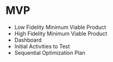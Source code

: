 # MVP
* Low Fidelity Minimum Viable Product
* High Fidelity Minimum Viable Product
* Dashboard
* Initial Activities to Test
* Sequential Optimization Plan